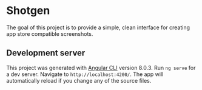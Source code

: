 # Shotgen
The goal of this project is to provide a simple, clean interface for creating app store compatible screenshots.

## Development server
This project was generated with [Angular CLI](https://github.com/angular/angular-cli) version 8.0.3.
Run `ng serve` for a dev server. Navigate to `http://localhost:4200/`. The app will automatically reload if you change any of the source files.